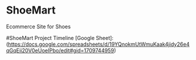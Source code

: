 # ShoeMart
Ecommerce Site for Shoes

#ShoeMart Project Timeline
[Google Sheet]:(https://docs.google.com/spreadsheets/d/19YQnokmUtWmuKaak4jidy26e4qGqEii20V0eUoeIPbo/edit#gid=1709744959)
